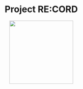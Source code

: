 <h1 align="center">Project RE:CORD</h1>

<div align='center'>
  <img width="200" src="https://github.com/user-attachments/assets/f0c0b0c2-770d-408e-b6a2-6acadeba6b62"/>
</div>

